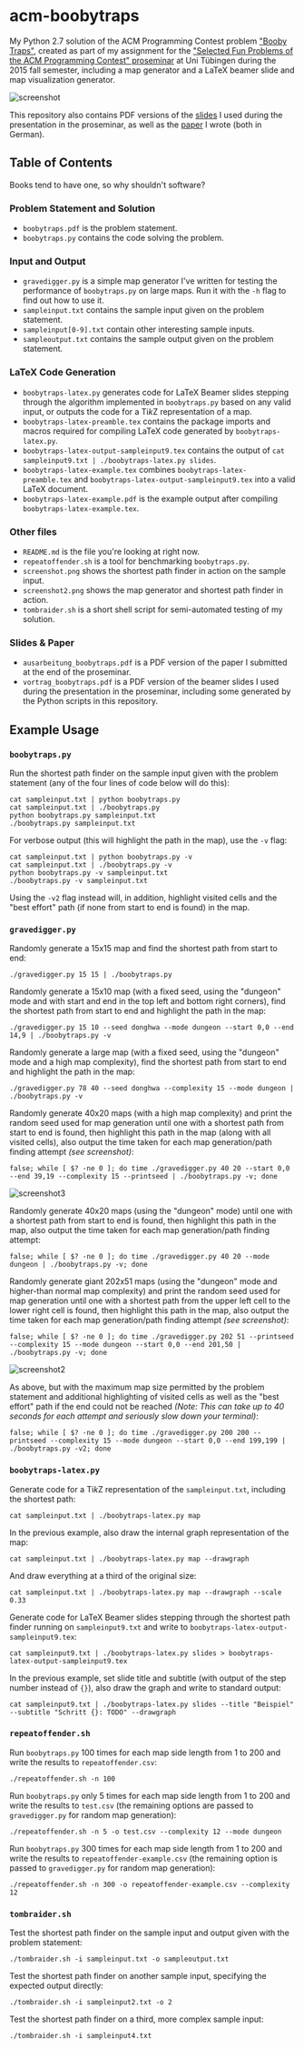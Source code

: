 # acm-boobytraps

My Python 2.7 solution of the ACM Programming Contest problem ["Booby Traps"](https://icpcarchive.ecs.baylor.edu/index.php?option=com_onlinejudge&Itemid=8&category=258&page=show_problem&problem=1649), created as part of my assignment for the ["Selected Fun Problems of the ACM Programming Contest" proseminar](http://db.inf.uni-tuebingen.de/teaching/SelectedFunProblemsoftheACMProgrammingContest-Proseminar-WS2015-2016.html) at Uni Tübingen during the 2015 fall semester, including a map generator and a LaTeX beamer slide and map visualization generator.

![screenshot](https://github.com/doersino/acm-boobytraps/raw/master/screenshot.png)

This repository also contains PDF versions of the [slides](https://github.com/doersino/acm-boobytraps/raw/master/vortrag_boobytraps.pdf) I used during the presentation in the proseminar, as well as the [paper](https://github.com/doersino/acm-boobytraps/raw/master/ausarbeitung_boobytraps.pdf) I wrote (both in German).


## Table of Contents

Books tend to have one, so why shouldn't software?


### Problem Statement and Solution

* `boobytraps.pdf` is the problem statement.
* `boobytraps.py` contains the code solving the problem.


### Input and Output

* `gravedigger.py` is a simple map generator I've written for testing the performance of `boobytraps.py` on large maps. Run it with the `-h` flag to find out how to use it.
* `sampleinput.txt` contains the sample input given on the problem statement.
* `sampleinput[0-9].txt` contain other interesting sample inputs.
* `sampleoutput.txt` contains the sample output given on the problem statement.


### LaTeX Code Generation

* `boobytraps-latex.py` generates code for LaTeX Beamer slides stepping through the algorithm implemented in `boobytraps.py` based on any valid input, or outputs the code for a Ti*k*Z representation of a map.
* `boobytraps-latex-preamble.tex` contains the package imports and macros required for compiling LaTeX code generated by `boobytraps-latex.py`.
* `boobytraps-latex-output-sampleinput9.tex` contains the output of `cat sampleinput9.txt | ./boobytraps-latex.py slides`.
* `boobytraps-latex-example.tex` combines `boobytraps-latex-preamble.tex` and `boobytraps-latex-output-sampleinput9.tex` into a valid LaTeX document.
* `boobytraps-latex-example.pdf` is the example output after compiling `boobytraps-latex-example.tex`.


### Other files

* `README.md` is the file you're looking at right now.
* `repeatoffender.sh` is a tool for benchmarking `boobytraps.py`.
* `screenshot.png` shows the shortest path finder in action on the sample input.
* `screenshot2.png` shows the map generator and shortest path finder in action.
* `tombraider.sh` is a short shell script for semi-automated testing of my solution.


### Slides & Paper

* `ausarbeitung_boobytraps.pdf` is a PDF version of the paper I submitted at the end of the proseminar.
* `vortrag_boobytraps.pdf` is a PDF version of the beamer slides I used during the presentation in the proseminar, including some generated by the Python scripts in this repository.


## Example Usage

### `boobytraps.py`
Run the shortest path finder on the sample input given with the problem statement (any of the four lines of code below will do this):
```
cat sampleinput.txt | python boobytraps.py
cat sampleinput.txt | ./boobytraps.py
python boobytraps.py sampleinput.txt
./boobytraps.py sampleinput.txt
```

For verbose output (this will highlight the path in the map), use the `-v` flag:
```
cat sampleinput.txt | python boobytraps.py -v
cat sampleinput.txt | ./boobytraps.py -v
python boobytraps.py -v sampleinput.txt
./boobytraps.py -v sampleinput.txt
```
Using the `-v2` flag instead will, in addition, highlight visited cells and the "best effort" path (if none from start to end is found) in the map.


### `gravedigger.py`

Randomly generate a 15x15 map and find the shortest path from start to end:
```
./gravedigger.py 15 15 | ./boobytraps.py
```

Randomly generate a 15x10 map (with a fixed seed, using the "dungeon" mode and with start and end in the top left and bottom right corners), find the shortest path from start to end and highlight the path in the map:
```
./gravedigger.py 15 10 --seed donghwa --mode dungeon --start 0,0 --end 14,9 | ./boobytraps.py -v
```

Randomly generate a large map (with a fixed seed, using the "dungeon" mode and a high map complexity), find the shortest path from start to end and highlight the path in the map:
```
./gravedigger.py 78 40 --seed donghwa --complexity 15 --mode dungeon | ./boobytraps.py -v
```

Randomly generate 40x20 maps (with a high map complexity) and print the random seed used for map generation until one with a shortest path from start to end is found, then highlight this path in the map (along with all visited cells), also output the time taken for each map generation/path finding attempt *(see screenshot)*:
```
false; while [ $? -ne 0 ]; do time ./gravedigger.py 40 20 --start 0,0 --end 39,19 --complexity 15 --printseed | ./boobytraps.py -v; done
```

![screenshot3](https://github.com/doersino/acm-boobytraps/raw/master/screenshot3.png)

Randomly generate 40x20 maps (using the "dungeon" mode) until one with a shortest path from start to end is found, then highlight this path in the map, also output the time taken for each map generation/path finding attempt:
```
false; while [ $? -ne 0 ]; do time ./gravedigger.py 40 20 --mode dungeon | ./boobytraps.py -v; done
```

Randomly generate giant 202x51 maps (using the "dungeon" mode and higher-than normal map complexity) and print the random seed used for map generation until one with a shortest path from the upper left cell to the lower right cell is found, then highlight this path in the map, also output the time taken for each map generation/path finding attempt *(see screenshot)*:
```
false; while [ $? -ne 0 ]; do time ./gravedigger.py 202 51 --printseed --complexity 15 --mode dungeon --start 0,0 --end 201,50 | ./boobytraps.py -v; done
```

![screenshot2](https://github.com/doersino/acm-boobytraps/raw/master/screenshot2.png)

As above, but with the maximum map size permitted by the problem statement and additional highlighting of visited cells as well as the "best effort" path if the end could not be reached *(Note: This can take up to 40 seconds for each attempt and seriously slow down your terminal)*:
```
false; while [ $? -ne 0 ]; do time ./gravedigger.py 200 200 --printseed --complexity 15 --mode dungeon --start 0,0 --end 199,199 | ./boobytraps.py -v2; done
```


### `boobytraps-latex.py`
Generate code for a Ti*k*Z representation of the `sampleinput.txt`, including the shortest path:
```
cat sampleinput.txt | ./boobytraps-latex.py map
```

In the previous example, also draw the internal graph representation of the map:
```
cat sampleinput.txt | ./boobytraps-latex.py map --drawgraph
```

And draw everything at a third of the original size:
```
cat sampleinput.txt | ./boobytraps-latex.py map --drawgraph --scale 0.33
```

Generate code for LaTeX Beamer slides stepping through the shortest path finder running on `sampleinput9.txt` and write to `boobytraps-latex-output-sampleinput9.tex`:
```
cat sampleinput9.txt | ./boobytraps-latex.py slides > boobytraps-latex-output-sampleinput9.tex
```

In the previous example, set slide title and subtitle (with output of the step number instead of `{}`), also draw the graph and write to standard output:
```
cat sampleinput9.txt | ./boobytraps-latex.py slides --title "Beispiel" --subtitle "Schritt {}: TODO" --drawgraph
```


### `repeatoffender.sh`

Run `boobytraps.py` 100 times for each map side length from 1 to 200 and write the results to `repeatoffender.csv`:
```
./repeatoffender.sh -n 100
```

Run `boobytraps.py` only 5 times for each map side length from 1 to 200 and write the results to `test.csv` (the remaining options are passed to `gravedigger.py` for random map generation):
```
./repeatoffender.sh -n 5 -o test.csv --complexity 12 --mode dungeon
```

Run `boobytraps.py` 300 times for each map side length from 1 to 200 and write the results to `repeatoffender-example.csv` (the remaining option is passed to `gravedigger.py` for random map generation):
```
./repeatoffender.sh -n 300 -o repeatoffender-example.csv --complexity 12
```


### `tombraider.sh`

Test the shortest path finder on the sample input and output given with the problem statement:
```
./tombraider.sh -i sampleinput.txt -o sampleoutput.txt
```

Test the shortest path finder on another sample input, specifying the expected output directly:
```
./tombraider.sh -i sampleinput2.txt -o 2
```

Test the shortest path finder on a third, more complex sample input:
```
./tombraider.sh -i sampleinput4.txt
```
